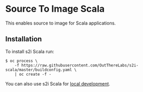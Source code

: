 # Source To Image Scala

This enables source to image for Scala applications.

## Installation

To install s2i Scala run:

```shell
$ oc process \
    -f https://raw.githubusercontent.com/OutThereLabs/s2i-scala/master/buildconfig.yaml \
    | oc create -f -
```

You can also use s2i Scala for [local development](local-development.md).
